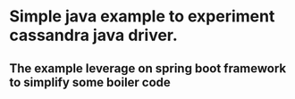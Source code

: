# Simple java example to experiment cassandra java driver.
## The example leverage on spring boot framework to simplify some boiler code

